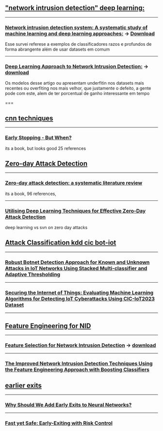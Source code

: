 ## ["network intrusion detection"  deep learning: ](https://scholar.google.com/scholar?hl=en&as_sdt=0,5&q=%22network+intrusion+detection%22++deep+learning)

---
### [Network intrusion detection system: A systematic study of machine learning and deep learning approaches:](https://onlinelibrary.wiley.com/doi/full/10.1002/ett.4150) -> [Download](https://onlinelibrary.wiley.com/doi/pdfdirect/10.1002/ett.4150?download=true)
  Esse survei referese a exemplos de classificadores razos e profundos de forma abrangente além de usar datasets em comum

----
### [Deep Learning Approach to Network Intrusion Detection:](https://ieeexplore.ieee.org/abstract/document/8264962) -> [download](https://ieeexplore.ieee.org/stamp/stamp.jsp?tp=&arnumber=8264962)
  Os modelos desse artigo ou apresentam underfitin nos datasets mais recentes ou overfiting nos mais velhor, que justamente o defeito, a gente pode com este, alem de ter porcentual de ganho interessante em tempo 
<!-- 
----
### [A Deep Learning Approach for Network Intrusion Detection System](https://dl.acm.org/doi/pdf/10.4108/eai.3-12-2015.2262516)
  fala um pouco do kdd, 6pg, bosta

---
### [Comparative research on network intrusion detection methods based on machine learning](https://www.sciencedirect.com/science/article/abs/pii/S0167404822002553)  
  da elsevier, mas bloqueado, bosta

---
### [Network Intrusion Detection System using Deep Learning](https://www.sciencedirect.com/science/article/pii/S1877050921011078) 
  da uns resultados de cnn vs rnn, bosta

---
### [Comparison deep learning method to traditional methods using for network intrusion detection](https://ieeexplore.ieee.org/abstract/document/7586590)
  da elsevire, mas bloqueado, bosta -->

===
## [cnn techniques]()

---
### [Early Stopping - But When?](https://link.springer.com/chapter/10.1007/3-540-49430-8_3)
  its a book, but looks good 25 references

<!-- ### [Deep Learning Techniques—R-CNN to Mask R-CNN: A Survey]()
  blocked -->

## [Zero-day Attack Detection](https://scholar.google.com/scholar?hl=en&as_sdt=0%2C5&q=Zero-day+Attack+Detection&btnG=)

---
### [Zero-day attack detection: a systematic literature review](https://link.springer.com/article/10.1007/s10462-023-10437-z)
  its a book, 96 references,

---
### [Utilising Deep Learning Techniques for Effective Zero-Day Attack Detection](https://www.mdpi.com/2079-9292/9/10/1684)
  deep learning vs svn on zero day attacks

<!-- ### [interrante genetico](https://link.springer.com/article/10.1007/s40747-021-00396-9)
  pf não -->

## [Attack Classification kdd cic bot-iot](https://scholar.google.com/scholar?hl=en&as_sdt=0%2C5&q=Attack+Classification+kdd+cic+bot-iot+&btnG=)

---
### [Robust Botnet Detection Approach for Known and Unknown Attacks in IoT Networks Using Stacked Multi-classifier and Adaptive Thresholding](https://link.springer.com/article/10.1007/s13369-024-08742-y)

---
### [Securing the Internet of Things: Evaluating Machine Learning Algorithms for Detecting IoT Cyberattacks Using CIC-IoT2023 Dataset](https://www.mecs-press.org/ijitcs/ijitcs-v16-n4/IJITCS-V16-N4-4.pdf)

---
## [Feature Engineering for NID](https://scholar.google.com/scholar?hl=en&as_sdt=0%2C5&q=Feature+Engineering+for+NID&btnG=)

---
### [Feature Selection for Network Intrusion Detection](https://arxiv.org/abs/2411.11603) -> [download](https://arxiv.org/abs/2411.11603)

---
### [The Improved Network Intrusion Detection Techniques Using the Feature Engineering Approach with Boosting Classifiers](https://www.researchgate.net/profile/Saurabh-Agarwal-35/publication/386896418_The_Improved_Network_Intrusion_Detection_Techniques_Using_the_Feature_Engineering_Approach_with_Boosting_Classifiers/links/675f822eebc8f97970369c08/The-Improved-Network-Intrusion-Detection-Techniques-Using-the-Feature-Engineering-Approach-with-Boosting-Classifiers.pdf?__cf_chl_tk=8NCJZtKhi.u0pmXUYXj5cDPmEZxNZxe.rh3hJEFNuU8-1743393161-1.0.1.1-hRcEn67za.CCp1YUnruA0mS0hF5LPFqoTE4cx.gutc0)

## [earlier exits]()

---
### [Why Should We Add Early Exits to Neural Networks?](https://link.springer.com/article/10.1007/s12559-020-09734-4)

---
### [Fast yet Safe: Early-Exiting with Risk Control](https://proceedings.neurips.cc/paper_files/paper/2024/hash/ea5a63f7ddb82e58623693fd1f4933f7-Abstract-Conference.html)
